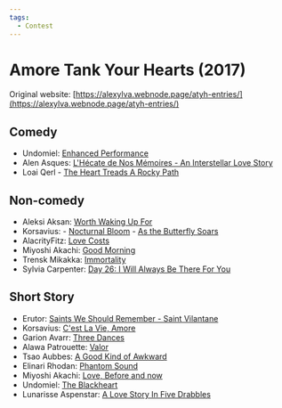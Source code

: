 ```yaml
---
tags:
  - Contest
---
```


# Amore Tank Your Hearts (2017)

Original website: [https://alexylva.webnode.page/atyh-entries/](https://alexylva.webnode.page/atyh-entries/)

## Comedy

- Undomiel: [Enhanced Performance](../authors/undomiel/enhancedperformance.md)
- Alen Asques: [L'Hécate de Nos Mémoires - An Interstellar Love Story](../authors/miscauthors/lhecatedenosmemoires.md)
- Loai Qerl - [The Heart Treads A Rocky Path](../authors/miscauthors/thehearttreadsarockypath.md)

## Non-comedy

- Aleksi Aksan: [Worth Waking Up For](../authors/miscauthors/worthwakingupfor.md)
- Korsavius:
        - [Nocturnal Bloom](../authors/korsavius/nocturnalbloom.md)
        - [As the Butterfly Soars](../authors/korsavius/asthebutterflysoars.md)
- AlacrityFitz: [Love Costs](../authors/miscauthors/lovecosts.md)
- Miyoshi Akachi: [Good Morning](../authors/miyoshiakachi/goodmorning.md)
- Trensk Mikakka: [Immortality](../authors/trenskmikakka/immortality.md)
- Sylvia Carpenter: [Day 26: I Will Always Be There For You](../authors/miscauthors/daay26iwillalwaysbethereforyou.md)

## Short Story

- Erutor: [Saints We Should Remember - Saint Vilantane](../authors/erutor/saintsweshouldremember.md)
- Korsavius: [C'est La Vie, Amore](../authors/korsavius/cestlavieamore.md)
- Garion Avarr: [Three Dances](../authors/miscauthors/threedances.md)
- Alawa Patrouette: [Valor](../authors/miscauthors/valor.md)
- Tsao Aubbes: [A Good Kind of Awkward](../authors/miscauthors/agoodkingofawkard.md)
- Elinari Rhodan: [Phantom Sound](../authors/miscauthors/phantomsound.md)
- Miyoshi Akachi: [Love, Before and now](../authors/miyoshiakachi/lovebeforeandnow.md)
- Undomiel: [The Blackheart](../authors/undomiel/theblackheart.md)
- Lunarisse Aspenstar: [A Love Story In Five Drabbles](../authors/miscauthors/alovestoryinfivedrabbles.md)